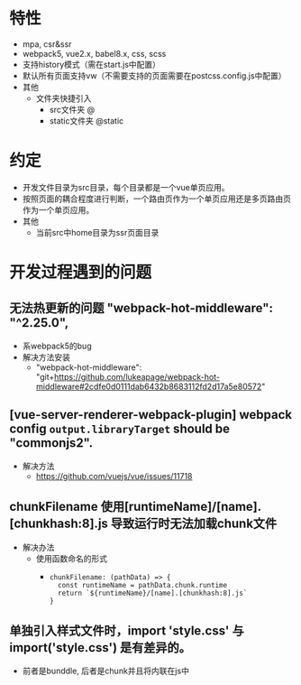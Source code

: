 # 特性
- mpa, csr&ssr
- webpack5, vue2.x, babel8.x, css, scss
- 支持history模式（需在start.js中配置）
- 默认所有页面支持vw（不需要支持的页面需要在postcss.config.js中配置）
- 其他
  - 文件夹快捷引入
    - src文件夹 @
    - static文件夹 @static

# 约定
- 开发文件目录为src目录，每个目录都是一个vue单页应用。
- 按照页面的耦合程度进行判断，一个路由页作为一个单页应用还是多页路由页作为一个单页应用。
- 其他
  - 当前src中home目录为ssr页面目录

# 开发过程遇到的问题
## 无法热更新的问题 "webpack-hot-middleware": "^2.25.0",
- 系webpack5的bug
- 解决方法安装
  - "webpack-hot-middleware": "git+https://github.com/lukeapage/webpack-hot-middleware#2cdfe0d0111dab6432b8683112fd2d17a5e80572"

## [vue-server-renderer-webpack-plugin] webpack config `output.libraryTarget` should be "commonjs2".
- 解决方法
  - https://github.com/vuejs/vue/issues/11718

## chunkFilename 使用[runtimeName]/[name].[chunkhash:8].js 导致运行时无法加载chunk文件
- 解决办法
  - 使用函数命名的形式
    - ```
      chunkFilename: (pathData) => {
        const runtimeName = pathData.chunk.runtime
        return `${runtimeName}/[name].[chunkhash:8].js`
      }
      ```
## 单独引入样式文件时，import 'style.css' 与 import('style.css') 是有差异的。
- 前者是bunddle, 后者是chunk并且将内联在js中

